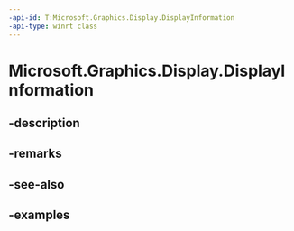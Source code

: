 ```yaml
---
-api-id: T:Microsoft.Graphics.Display.DisplayInformation
-api-type: winrt class
---
```


# Microsoft.Graphics.Display.DisplayInformation

<!--
public sealed class DisplayInformation : System.IDisposable
-->


## -description

## -remarks

## -see-also

## -examples


